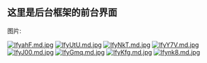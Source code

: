## 这里是后台框架的前台界面

图片:

[![lfyahF.md.jpg](https://s2.ax1x.com/2020/01/10/lfyahF.md.jpg)](https://imgchr.com/i/lfyahF)
[![lfyUtU.md.jpg](https://s2.ax1x.com/2020/01/10/lfyUtU.md.jpg)](https://imgchr.com/i/lfyUtU)
[![lfyNkT.md.jpg](https://s2.ax1x.com/2020/01/10/lfyNkT.md.jpg)](https://imgchr.com/i/lfyNkT)
[![lfyY7V.md.jpg](https://s2.ax1x.com/2020/01/10/lfyY7V.md.jpg)](https://imgchr.com/i/lfyY7V)
[![lfyJ00.md.jpg](https://s2.ax1x.com/2020/01/10/lfyJ00.md.jpg)](https://imgchr.com/i/lfyJ00)
[![lfyGmq.md.jpg](https://s2.ax1x.com/2020/01/10/lfyGmq.md.jpg)](https://imgchr.com/i/lfyGmq)
[![lfyKfg.md.jpg](https://s2.ax1x.com/2020/01/10/lfyKfg.md.jpg)](https://imgchr.com/i/lfyKfg)
[![lfynk8.md.jpg](https://s2.ax1x.com/2020/01/10/lfynk8.md.jpg)](https://imgchr.com/i/lfynk8)

